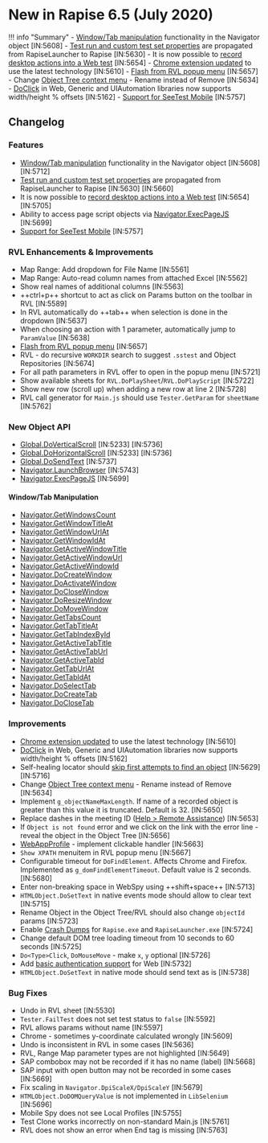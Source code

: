 # New in Rapise 6.5 (July 2020)

!!! info "Summary"
    - [Window/Tab manipulation](#windowtab-manipulation) functionality in the Navigator object [IN:5608]
    - [Test run and custom test set properties](https://www.inflectra.com/Support/KnowledgeBase/KB543.aspx) are propagated from RapiseLauncher to Rapise [IN:5630]
    - It is now possible to [record desktop actions into a Web test](https://www.inflectra.com/Support/KnowledgeBase/KB555.aspx) [IN:5654]
    - [Chrome extension updated](https://www.inflectra.com/Support/KnowledgeBase/KB556.aspx) to use the latest technology [IN:5610]
    - [Flash from RVL popup menu](/Guide/rvl_editor/#context-menu) [IN:5657]
    - Change [Object Tree context menu](/Guide/object_tree/#context-menu-object) - Rename instead of Remove [IN:5634]
    - [DoClick](/Libraries/HTMLObject/#doclick) in Web, Generic and UIAutomation libraries now supports width/height % offsets [IN:5162]
    - [Support for SeeTest Mobile](https://www.inflectra.com/Support/KnowledgeBase/KB558.aspx) [IN:5757]

## Changelog

### Features

- [Window/Tab manipulation](#windowtab-manipulation)  functionality in the Navigator object [IN:5608] [IN:5712]
- [Test run and custom test set properties](https://www.inflectra.com/Support/KnowledgeBase/KB543.aspx) are propagated from RapiseLauncher to Rapise [IN:5630] [IN:5660]
- It is now possible to [record desktop actions into a Web test](https://www.inflectra.com/Support/KnowledgeBase/KB555.aspx) [IN:5654]  [IN:5705]
- Ability to access page script objects via [Navigator.ExecPageJS](/Libraries/Navigator/#execpagejs) [IN:5699] 
- [Support for SeeTest Mobile](https://www.inflectra.com/Support/KnowledgeBase/KB558.aspx) [IN:5757]

### RVL Enhancements & Improvements

- Map Range: Add dropdown for File Name [IN:5561]
- Map Range: Auto-read column names from attached Excel [IN:5562]
- Show real names of additional columns [IN:5563]
- ++ctrl+p++ shortcut to act as click on Params button on the toolbar in RVL [IN:5589]
- In RVL automatically do ++tab++ when selection is done in the dropdown [IN:5637]
- When choosing an action with 1 parameter, automatically jump to `ParamValue` [IN:5638]
- [Flash from RVL popup menu](/Guide/rvl_editor/#context-menu) [IN:5657]
- RVL - do recursive `WORKDIR` search to suggest `.sstest` and Object Repositories [IN:5674]
- For all path parameters in RVL offer to open in the popup menu [IN:5721]
- Show available sheets for `RVL.DoPlaySheet`/`RVL.DoPlayScript` [IN:5722]
- Show new row (scroll up) when adding a new row at line 2  [IN:5728]
- RVL call generator for `Main.js` should use `Tester.GetParam` for `sheetName` [IN:5762]

### New Object API

- [Global.DoVerticalScroll](/Libraries/Global/#doverticalscroll) [IN:5233] [IN:5736]
- [Global.DoHorizontalScroll](/Libraries/Global/#dohorizontalscroll) [IN:5233] [IN:5736]
- [Global.DoSendText](/Libraries/Global/#dosendtext) [IN:5737]
- [Navigator.LaunchBrowser](/Libraries/Navigator/#launchbrowser) [IN:5743]
- [Navigator.ExecPageJS](/Libraries/Navigator/#execpagejs) [IN:5699]

#### Window/Tab Manipulation

- [Navigator.GetWindowsCount](/Libraries/Navigator/#getwindowscount) 
- [Navigator.GetWindowTitleAt](/Libraries/Navigator/#getwindowtitleat)
- [Navigator.GetWindowUrlAt](/Libraries/Navigator/#getwindowurlat)
- [Navigator.GetWindowIdAt](/Libraries/Navigator/#getwindowidat)
- [Navigator.GetActiveWindowTitle](/Libraries/Navigator/#getactivewindowtitle)
- [Navigator.GetActiveWindowUrl](/Libraries/Navigator/#getactivewindowurl)
- [Navigator.GetActiveWindowId](/Libraries/Navigator/#getactivewindowid)
- [Navigator.DoCreateWindow](/Libraries/Navigator/#docreatewindow)
- [Navigator.DoActivateWindow](/Libraries/Navigator/#doactivatewindow)
- [Navigator.DoCloseWindow](/Libraries/Navigator/#doclosewindow)
- [Navigator.DoResizeWindow](/Libraries/Navigator/#doresizewindow)
- [Navigator.DoMoveWindow](/Libraries/Navigator/#domovewindow)
- [Navigator.GetTabsCount](/Libraries/Navigator/#gettabscount)
- [Navigator.GetTabTitleAt](/Libraries/Navigator/#gettabtitleat)
- [Navigator.GetTabIndexById](/Libraries/Navigator/#gettabindexbyid)
- [Navigator.GetActiveTabTitle](/Libraries/Navigator/#getactivetabtitle)
- [Navigator.GetActiveTabUrl](/Libraries/Navigator/#getactivetaburl)
- [Navigator.GetActiveTabId](/Libraries/Navigator/#getactivetabid)
- [Navigator.GetTabUrlAt](/Libraries/Navigator/#gettaburlat)
- [Navigator.GetTabIdAt](/Libraries/Navigator/#gettabidat)
- [Navigator.DoSelectTab](/Libraries/Navigator/#doselecttab)
- [Navigator.DoCreateTab](/Libraries/Navigator/#docreatetab)
- [Navigator.DoCloseTab](/Libraries/Navigator/#doclosetab)

### Improvements

- [Chrome extension updated](https://www.inflectra.com/Support/KnowledgeBase/KB556.aspx) to use the latest technology [IN:5610]
- [DoClick](/Libraries/HTMLObject/#doclick) in Web, Generic and UIAutomation libraries now supports width/height % offsets [IN:5162]
- Self-healing locator should [skip first attempts to find an object](/Guide/web_self_healing/#playback) [IN:5629] [IN:5716]
- Change [Object Tree context menu](/Guide/object_tree/#context-menu-object) - Rename instead of Remove [IN:5634]
- Implement `g_objectNameMaxLength`. If name of a recorded object is greater than this value it is truncated. Default is 32. [IN:5650]
- Replace dashes in the meeting ID ([Help > Remote Assistance](/Guide/menu_and_toolbars/#help)) [IN:5653]
- If `Object is not found` error and we click on the link with the error line - reveal the object in the Object Tree [IN:5656]
- [WebAppProfile](/Guide/web_app_profile/) - implement clickable handler [IN:5663]
- `Show XPATH` menuitem in RVL popup menu [IN:5667]
- Configurable timeout for `DoFindElement`. Affects Chrome and Firefox. Implemented as `g_domFindElementTimeout`. Default value is 2 seconds.  [IN:5680]
- Enter non-breaking space in WebSpy using ++shift+space++ [IN:5713]
- `HTMLObject.DoSetText` in native events mode should allow to clear text [IN:5715]
- Rename Object in the Object Tree/RVL should also change `objectId` params [IN:5723]
- Enable [Crash Dumps](https://docs.microsoft.com/en-us/windows/win32/wer/wer-settings) for `Rapise.exe` and `RapiseLauncher.exe` [IN:5724]
- Change default DOM tree loading timeout from 10 seconds to 60 seconds [IN:5725]
- `Do<Type>Click`, `DoMouseMove` - make `x`, `y` optional [IN:5726]
- Add [basic authentication support](https://www.inflectra.com/Support/KnowledgeBase/KB553.aspx) for Web [IN:5732]
- `HTMLObject.DoSetText` in native mode should send text as is [IN:5738]

### Bug Fixes

- Undo in RVL sheet [IN:5530]
- `Tester.FailTest` does not set test status to `false` [IN:5592]
- RVL allows params without name [IN:5597]
- Chrome - sometimes y-coordinate calculated wrongly [IN:5609]
- Undo is inconsistent in RVL in some cases [IN:5636]
- RVL, Range Map parameter types are not highlighted [IN:5649]
- SAP combobox may not be recorded if it has no name (label) [IN:5668]
- SAP input with open button may not be recorded in some cases [IN:5669]
- Fix scaling in `Navigator.DpiScaleX/DpiScaleY` [IN:5679]
- `HTMLObject.DoDOMQueryValue` is not implemented in `LibSelenium` [IN:5696]
- Mobile Spy does not see Local Profiles [IN:5755]
- Test Clone works incorrectly on non-standard Main.js [IN:5761]
- RVL does not show an error when End tag is missing [IN:5763]

